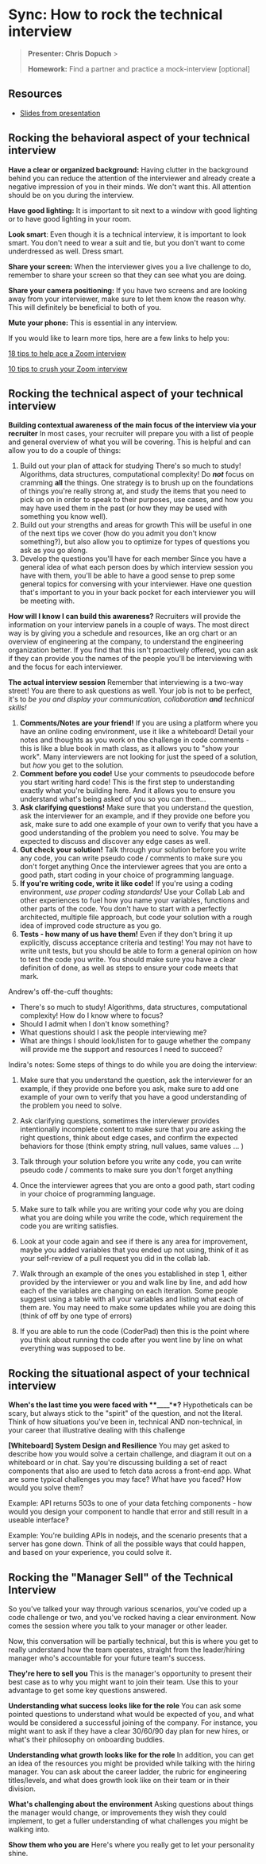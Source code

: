 # Sync: How to rock the technical interview

> **Presenter: Chris Dopuch** > 
> 
> **Homework:** Find a partner and practice a mock-interview [optional]

## Resources

- [Slides from presentation](https://docs.google.com/presentation/d/14qR6zen010IKlQA7QeZCqp7f282KvmVge1xHq0xWQ4w/edit?usp=sharing)

## Rocking the behavioral aspect of your technical interview

**Have a clear or organized background:** Having clutter in the background behind you can reduce the attention of the interviewer and already create a negative impression of you in their minds. We don't want this. All attention should be on you during the interview.

**Have good lighting:** It is important to sit next to a window with good lighting or to have good lighting in your room.

**Look smart**: Even though it is a technical interview, it is important to look smart. You don't need to wear a suit and tie, but you don't want to come underdressed as well. Dress smart.

**Share your screen:** When the interviewer gives you a live challenge to do, remember to share your screen so that they can see what you are doing.

**Share your camera positioning:** If you have two screens and are looking away from your interviewer, make sure to let them know the reason why. This will definitely be beneficial to both of you.

**Mute your phone:** This is essential in any interview.

If you would like to learn more tips, here are a few links to help you:

[18 tips to help ace a Zoom interview](https://www.indeed.com/career-advice/interviewing/zoom-interview)

[10 tips to crush your Zoom interview](https://careerprotocol.com/zoom-interview-tips/)

## Rocking the technical aspect of your technical interview

**Building contextual awareness of the main focus of the interview via your recruiter** In most cases, your recruiter will prepare you with a list of people and general overview of what you will be covering. This is helpful and can allow you to do a couple of things:

1. Build out your plan of attack for studying
   There's so much to study! Algorithms, data structures, computational complexity! Do **_not_** focus on cramming **all** the things. One strategy is to brush up on the foundations of things you're really strong at, and study the items that you need to pick up on in order to speak to their purposes, use cases, and how you may have used them in the past (or how they may be used with something you know well).
2. Build out your strengths and areas for growth
   This will be useful in one of the next tips we cover (how do you admit you don't know something?), but also allow you to optimize for types of questions you ask as you go along.
3. Develop the questions you'll have for each member
   Since you have a general idea of what each person does by which interview session you have with them, you'll be able to have a good sense to prep some general topics for conversing with your interviewer. Have one question that's important to you in your back pocket for each interviewer you will be meeting with.

**How will I know I can build this awareness?** Recruiters will provide the information on your interview panels in a couple of ways. The most direct way is by giving you a schedule and resources, like an org chart or an overview of engineering at the company, to understand the engineering organization better. If you find that this isn't proactively offered, you can ask if they can provide you the names of the people you'll be interviewing with and the focus for each interviewer.

**The actual interview session** Remember that interviewing is a two-way street! You are there to ask questions as well. Your job is not to be perfect, it's to _be you and display your communication, collaboration **and** technical skills!_

1. **Comments/Notes are your friend!** If you are using a platform where you have an online coding environment, use it like a whiteboard! Detail your notes and thoughts as you work on the challenge in code comments - this is like a blue book in math class, as it allows you to "show your work". Many interviewers are not looking for just the speed of a solution, but _how_ you get to the solution.
2. **Comment before you code!** Use your comments to pseudocode before you start writing hard code! This is the first step to understanding exactly what you're building here. And it allows you to ensure you understand what's being asked of you so you can then...
3. **Ask clarifying questions!** Make sure that you understand the question, ask the interviewer for an example, and if they provide one before you ask, make sure to add one example of your own to verify that you have a good understanding of the problem you need to solve. You may be expected to discuss and discover any edge cases as well.
4. **Gut check your solution!** Talk through your solution before you write any code, you can write pseudo code / comments to make sure you don't forget anything Once the interviewer agrees that you are onto a good path, start coding in your choice of programming language.
5. **If you're writing code, write it like code!** If you're using a coding environment, _use proper coding standards!_ Use your Collab Lab and other experiences to fuel how you name your variables, functions and other parts of the code. You don't have to start with a perfectly architected, multiple file approach, but code your solution with a rough idea of improved code structure as you go.
6. **Tests - how many of us have them!** Even if they don't bring it up explicitly, discuss acceptance criteria and testing! You may not have to write unit tests, but you should be able to form a general opinion on how to test the code you write. You should make sure you have a clear definition of done, as well as steps to ensure your code meets that mark.

Andrew's off-the-cuff thoughts:

- There's so much to study! Algorithms, data structures, computational complexity! How do I know where to focus?
- Should I admit when I don't know something?
- What questions should I ask the people interviewing me?
- What are things I should look/listen for to gauge whether the company will provide me the support and resources I need to succeed?

Indira's notes:
Some steps of things to do while you are doing the interview:

1. Make sure that you understand the question, ask the interviewer for an example, if they provide one before you ask, make sure to add one example of your own to verify that you have a good understanding of the problem you need to solve.
2. Ask clarifying questions, sometimes the interviewer provides intentionally incomplete content to make sure that you are asking the right questions, think about edge cases, and confirm the expected behaviors for those (think empty string, null values, same values ... )

3. Talk through your solution before you write any code, you can write pseudo code / comments to make sure you don't forget anything

4. Once the interviewer agrees that you are onto a good path, start coding in your choice of programming language.

5. Make sure to talk while you are writing your code why you are doing what you are doing while you write the code, which requirement the code you are writing satisfies.

6. Look at your code again and see if there is any area for improvement, maybe you added variables that you ended up not using, think of it as your self-review of a pull request you did in the collab lab.

7. Walk through an example of the ones you established in step 1, either provided by the interviewer or you and walk line by line, and add how each of the variables are changing on each iteration. Some people suggest using a table with all your variables and listing what each of them are. You may need to make some updates while you are doing this (think of off by one type of errors)

8. If you are able to run the code (CoderPad) then this is the point where you think about running the code after you went line by line on what everything was supposed to be.

## Rocking the situational aspect of your technical interview

**When's the last time you were faced with \*\***\_\_\_\_\***\*?** Hypotheticals can be scary, but always stick to the "spirit" of the question, and not the literal. Think of how situations you've been in, technical AND non-technical, in your career that illustrative dealing with this challenge

**[Whiteboard] System Design and Resilience** You may get asked to describe how you would solve a certain challenge, and diagram it out on a whiteboard or in chat. Say you're discussing building a set of react components that also are used to fetch data across a front-end app. What are some typical challenges you may face? What have you faced? How would you solve them?

Example: API returns 503s to one of your data fetching components - how would you design your component to handle that error and still result in a useable interface?

Example: You're building APIs in nodejs, and the scenario presents that a server has gone down. Think of all the possible ways that could happen, and based on your experience, you could solve it.

## Rocking the "Manager Sell" of the Technical Interview

So you've talked your way through various scenarios, you've coded up a code challenge or two, and you've rocked having a clear environment. Now comes the session where you talk to your manager or other leader.

Now, this conversation will be partially technical, but this is where you get to really understand how the team operates, straight from the leader/hiring manager who's accountable for your future team's success.

**They're here to sell you** This is the manager's opportunity to present their best case as to why you might want to join their team. Use this to your advantage to get some key questions answered.

**Understanding what success looks like for the role** You can ask some pointed questions to understand what would be expected of you, and what would be considered a successful joining of the company. For instance, you might want to ask if they have a clear 30/60/90 day plan for new hires, or what's their philosophy on onboarding buddies.

**Understanding what growth looks like for the role** In addition, you can get an idea of the resources you might be provided while talking with the hiring manager. You can ask about the career ladder, the rubric for engineering titles/levels, and what does growth look like on their team or in their division.

**What's challenging about the environment** Asking questions about things the manager would change, or improvements they wish they could implement, to get a fuller understanding of what challenges you might be walking into.

**Show them who you are** Here's where you really get to let your personality shine.
